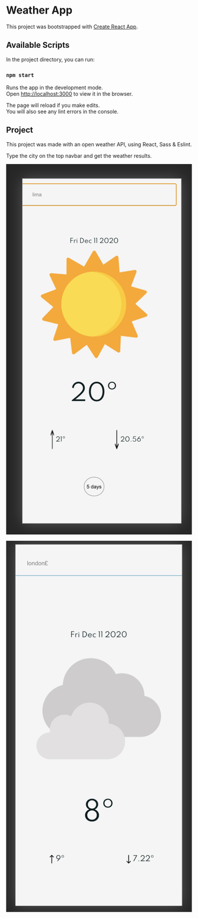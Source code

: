 # Weather App

This project was bootstrapped with [Create React App](https://github.com/facebook/create-react-app).

## Available Scripts

In the project directory, you can run:

### `npm start`

Runs the app in the development mode.\
Open [http://localhost:3000](http://localhost:3000) to view it in the browser.

The page will reload if you make edits.\
You will also see any lint errors in the console.

## Project

This project was made with an open weather API, using React, Sass & Eslint.

Type the city on the top navbar and get the weather results.

![Sunny Day Sample](/src/img/app-sunny-day.png?raw=true)

![Cloudy Day Sample](/src/img/app-cloudy-day.png?raw=true)

